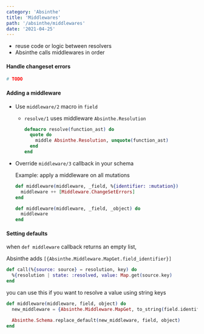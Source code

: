 ```yaml
---
category: 'Absinthe'
title: 'Middlewares'
path: '/absinthe/middlewares'
date: '2021-04-25'
---
```


- reuse code or logic between resolvers
- Absinthe calls middlewares in order

#### Handle changeset errors

```elixir
# TODO
```

#### Adding a middleware

- Use `middleware/2` macro in `field`

  - `resolve/1` uses middleware `Absinthe.Resolution`

    ```elixir
    defmacro resolve(function_ast) do
      quote do
        middle Absinthe.Resolution, unquote(function_ast)
      end
    end
    ```

- Override `middleware/3` callback in your schema

  Example: apply a middleware on all mutations

  ```elixir
  def middleware(middleware, _field, %{identifier: :mutation})
    middleware ++ [Middleware.ChangeSetErrors]
  end

  def middleware(middleware, _field, _object) do
    middleware
  end
  ```

#### Setting defaults

when `def middleware` callback returns an empty list,

Absinthe adds `[{Absinthe.Middleware.MapGet.field_identifier}]`

```elixir
def call(%{source: source} = resolution, key) do
  %{resolution | state: :resolved, value: Map.get(source.key)
end
```

you can use this if you want to resolve a value using string keys

```elixir
def middleware(middleware, field, object) do
  new_middleware = {Absinthe.Middleware.MapGet, to_string(field.identifier)}

  Absinthe.Schema.replace_default(new_middleware, field, object)
end
```
